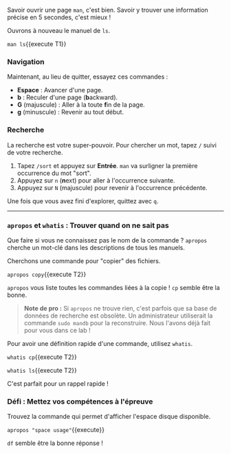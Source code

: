 Savoir ouvrir une page `man`, c'est bien. Savoir y trouver une information précise en 5 secondes, c'est mieux !

Ouvrons à nouveau le manuel de `ls`.

`man ls`{{execute T1}}

### Navigation

Maintenant, au lieu de quitter, essayez ces commandes :
-   **Espace** : Avancer d'une page.
-   **b** : Reculer d'une page (**b**ackward).
-   **G** (majuscule) : Aller à la toute **f**in de la page.
-   **g** (minuscule) : Revenir au tout début.

### Recherche

La recherche est votre super-pouvoir. Pour chercher un mot, tapez `/` suivi de votre recherche.
1.  Tapez `/sort` et appuyez sur **Entrée**. `man` va surligner la première occurrence du mot "sort".
2.  Appuyez sur `n` (**n**ext) pour aller à l'occurrence suivante.
3.  Appuyez sur `N` (majuscule) pour revenir à l'occurrence précédente.

Une fois que vous avez fini d'explorer, quittez avec `q`.

---

### `apropos` et `whatis` : Trouver quand on ne sait pas

Que faire si vous ne connaissez pas le nom de la commande ? `apropos` cherche un mot-clé dans les descriptions de tous les manuels.

Cherchons une commande pour "copier" des fichiers.

`apropos copy`{{execute T2}}

`apropos` vous liste toutes les commandes liées à la copie ! `cp` semble être la bonne.

> **Note de pro :** Si `apropos` ne trouve rien, c'est parfois que sa base de données de recherche est obsolète. Un administrateur utiliserait la commande `sudo mandb` pour la reconstruire. Nous l'avons déjà fait pour vous dans ce lab !

Pour avoir une définition rapide d'une commande, utilisez `whatis`.

`whatis cp`{{execute T2}}

`whatis ls`{{execute T2}}

C'est parfait pour un rappel rapide !

### Défi : Mettez vos compétences à l'épreuve

Trouvez la commande qui permet d'afficher l'espace disque disponible.

`apropos "space usage"`{{execute}}

`df` semble être la bonne réponse !